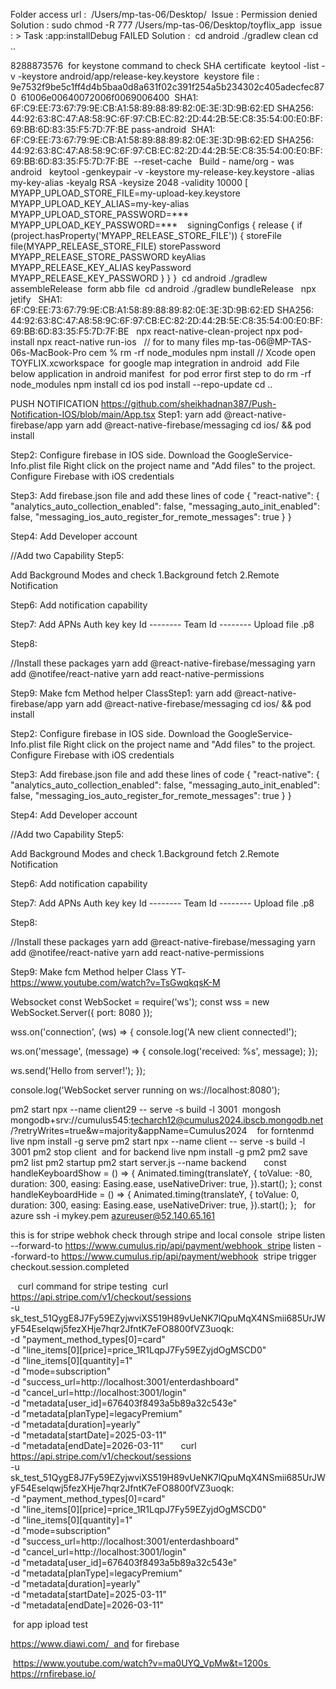 Folder access url :  /Users/mp-tas-06/Desktop/ 
Issue  : Permission denied
Solution : sudo chmod -R 777 /Users/mp-tas-06/Desktop/toyflix_app
 issue : > Task :app:installDebug FAILED
Solution :  cd android
 ./gradlew clean
 cd ..

8288873576  for keystone command to check SHA certificate  keytool -list -v -keystore android/app/release-key.keystore
 keystore file : 9e7532f9be5c1ff4d4b5baa0d8a631f02c391f254a5b234302c405adecfec870 
61006e00640072006f0069006400  SHA1: 6F:C9:EE:73:67:79:9E:CB:A1:58:89:88:89:82:0E:3E:3D:9B:62:ED
SHA256: 44:92:63:8C:47:A8:58:9C:6F:97:CB:EC:82:2D:44:2B:5E:C8:35:54:00:E0:BF:69:BB:6D:83:35:F5:7D:7F:BE pass-android  SHA1: 6F:C9:EE:73:67:79:9E:CB:A1:58:89:88:89:82:0E:3E:3D:9B:62:ED
         SHA256: 44:92:63:8C:47:A8:58:9C:6F:97:CB:EC:82:2D:44:2B:5E:C8:35:54:00:E0:BF:69:BB:6D:83:35:F5:7D:7F:BE  --reset-cache   Build - name/org - was android   keytool -genkeypair -v -keystore my-release-key.keystore -alias my-key-alias -keyalg RSA -keysize 2048 -validity 10000
[ MYAPP_UPLOAD_STORE_FILE=my-upload-key.keystore
MYAPP_UPLOAD_KEY_ALIAS=my-key-alias
MYAPP_UPLOAD_STORE_PASSWORD=***
MYAPP_UPLOAD_KEY_PASSWORD=***
  
signingConfigs {
        release {
            if (project.hasProperty('MYAPP_RELEASE_STORE_FILE')) {
                storeFile file(MYAPP_RELEASE_STORE_FILE)
                storePassword MYAPP_RELEASE_STORE_PASSWORD
                keyAlias MYAPP_RELEASE_KEY_ALIAS
                keyPassword MYAPP_RELEASE_KEY_PASSWORD
            }
        }
    } 
cd android
./gradlew assembleRelease  form abb file  cd android
./gradlew bundleRelease
  npx jetify   SHA1: 6F:C9:EE:73:67:79:9E:CB:A1:58:89:88:89:82:0E:3E:3D:9B:62:ED
         SHA256: 44:92:63:8C:47:A8:58:9C:6F:97:CB:EC:82:2D:44:2B:5E:C8:35:54:00:E0:BF:69:BB:6D:83:35:F5:7D:7F:BE   npx react-native-clean-project npx pod-install npx react-native run-ios   // for to many files mp-tas-06@MP-TAS-06s-MacBook-Pro cem % rm -rf node_modules
npm install // Xcode open TOYFLIX.xcworkspace  for google map integration in android  add       <meta-data
    android:name="com.google.android.geo.API_KEY"
    android:value="AIzaSyBSmR_4NGj67Q7Mv0-MeSOcytuc2RuUMIc"/>
File below application in android manifest  for pod error first step to do rm -rf node_modules
npm install
cd ios
pod install --repo-update
cd ..




PUSH NOTIFICATION
https://github.com/sheikhadnan387/Push-Notification-IOS/blob/main/App.tsx
Step1:
yarn add @react-native-firebase/app
yarn add @react-native-firebase/messaging
cd ios/ && pod install

Step2:
Configure firebase in IOS side.
Download the GoogleService-Info.plist file
Right click on the project name and "Add files" to the project.
Configure Firebase with iOS credentials

Step3:
Add firebase.json file
and add these lines of code 
{
  "react-native": {
    "analytics_auto_collection_enabled": false,
    "messaging_auto_init_enabled": false,
    "messaging_ios_auto_register_for_remote_messages": true
  }
}

Step4:
Add Developer account

//Add two Capability 
Step5:

Add Background Modes and check
1.Background fetch
2.Remote Notification

Step6:
Add notification capability

Step7:
Add APNs Auth key
key Id --------
Team Id --------
Upload file  .p8 

Step8:

//Install these packages
yarn add @react-native-firebase/messaging
yarn add @notifee/react-native
yarn add react-native-permissions

Step9:
Make fcm Method helper ClassStep1:
yarn add @react-native-firebase/app
yarn add @react-native-firebase/messaging
cd ios/ && pod install

Step2:
Configure firebase in IOS side.
Download the GoogleService-Info.plist file
Right click on the project name and "Add files" to the project.
Configure Firebase with iOS credentials

Step3:
Add firebase.json file
and add these lines of code 
{
  "react-native": {
    "analytics_auto_collection_enabled": false,
    "messaging_auto_init_enabled": false,
    "messaging_ios_auto_register_for_remote_messages": true
  }
}

Step4:
Add Developer account

//Add two Capability 
Step5:

Add Background Modes and check
1.Background fetch
2.Remote Notification

Step6:
Add notification capability

Step7:
Add APNs Auth key
key Id --------
Team Id --------
Upload file  .p8 

Step8:

//Install these packages
yarn add @react-native-firebase/messaging
yarn add @notifee/react-native
yarn add react-native-permissions

Step9:
Make fcm Method helper Class
YT-https://www.youtube.com/watch?v=TsGwqkqsK-M
  


Websocket const WebSocket = require('ws');
const wss = new WebSocket.Server({ port: 8080 });

wss.on('connection', (ws) => {
  console.log('A new client connected!');
  
  ws.on('message', (message) => {
    console.log('received: %s', message);
  });
  
  ws.send('Hello from server!');
});

console.log('WebSocket server running on ws://localhost:8080');

pm2 start npx --name client29 -- serve -s build -l 3001  mongosh mongodb+srv://cumulus545:techarch12@cumulus2024.ibscb.mongodb.net/?retryWrites=true&w=majority&appName=Cumulus2024    for forntenmd live npm install -g serve pm2 start npx --name client -- serve -s build -l 3001
pm2 stop client
 and for backend live npm install -g pm2 pm2 save pm2 list
pm2 startup pm2 start server.js --name backend
      const handleKeyboardShow = () => {
    Animated.timing(translateY, {
      toValue: -80,
      duration: 300,
      easing: Easing.ease,
      useNativeDriver: true,
    }).start();
  };
  const handleKeyboardHide = () => {
    Animated.timing(translateY, {
      toValue: 0,
      duration: 300,
      easing: Easing.ease,
      useNativeDriver: true,
    }).start();
  };
  for azure ssh -i mykey.pem azureuser@52.140.65.161   



this is for stripe webhok check through stripe and local console  stripe listen --forward-to https://www.cumulus.rip/api/payment/webhook  stripe listen --forward-to https://www.cumulus.rip/api/payment/webhook
 stripe trigger checkout.session.completed


   curl command for stripe testing  curl https://api.stripe.com/v1/checkout/sessions \
-u sk_test_51QygE8J7Fy59EZyjwviXS519H89vUeNK7lQpuMqX4NSmii685UrJWyF54Eselqwj5fezXHje7hqr2JfntK7eFO8800fVZ3uoqk: \
-d "payment_method_types[0]=card" \
-d "line_items[0][price]=price_1R1LqpJ7Fy59EZyjdOgMSCD0" \
-d "line_items[0][quantity]=1" \
-d "mode=subscription" \
-d "success_url=http://localhost:3001/enterdashboard" \
-d "cancel_url=http://localhost:3001/login" \
-d "metadata[user_id]=676403f8493a5b89a32c543e" \
-d "metadata[planType]=legacyPremium" \
-d "metadata[duration]=yearly" \
-d "metadata[startDate]=2025-03-11" \
-d "metadata[endDate]=2026-03-11"
      curl https://api.stripe.com/v1/checkout/sessions \
-u sk_test_51QygE8J7Fy59EZyjwviXS519H89vUeNK7lQpuMqX4NSmii685UrJWyF54Eselqwj5fezXHje7hqr2JfntK7eFO8800fVZ3uoqk: \
-d "payment_method_types[0]=card" \
-d "line_items[0][price]=price_1R1LqpJ7Fy59EZyjdOgMSCD0" \
-d "line_items[0][quantity]=1" \
-d "mode=subscription" \
-d "success_url=http://localhost:3001/enterdashboard" \
-d "cancel_url=http://localhost:3001/login" \
-d "metadata[user_id]=676403f8493a5b89a32c543e" \
-d "metadata[planType]=legacyPremium" \
-d "metadata[duration]=yearly" \
-d "metadata[startDate]=2025-03-11" \
-d "metadata[endDate]=2026-03-11"      

 for app ipload test 

https://www.diawi.com/  and for firebase

 https://www.youtube.com/watch?v=ma0UYQ_VpMw&t=1200s https://rnfirebase.io/
